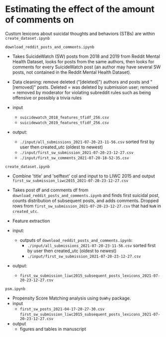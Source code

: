 

# Estimating the effect of the amount of comments on 

Custom lexicons about suicidal thoughts and behaviors (STBs) are within `create_dataset.ipynb`

`download_reddit_posts_and_comments.ipynb`

* Takes SuicideWatch (SW) posts from 2018 and 2019 from Reddit Mental Health Dataset, looks for posts from the same authors, then looks for comments for every SuicideWatch post (an author may have several SW posts, not contained in the Reddit Mental Health Dataset). 
* Data cleaning: remove deleted ("[deleted]") authors and posts and "[removed]" posts. Deleted = was deleted by submission user; removed = removed by moderator for violating subreddit rules such as being offensive or possibly a trivia rules

* input
    * `suicidewatch_2018_features_tfidf_256.csv`
    * `suicidewatch_2019_features_tfidf_256.csv`
* output:  
    * `./input/all_submissions_2021-07-20-23-11-56.csv` sorted first by user then created_utc (oldest to newest)
    * `./input/first_sw_submission_2021-07-20-23-12-27.csv` 
    * `./input/first_sw_comments_2021-07-20-18-52-35.csv` 




`create_dataset.ipynb` 
* Combine 'title' and 'selftext' col and input to to LIWC 2015 and output `first_sw_submission_liwc2015_2021-07-20-23-12-27.csv`
* Takes post df and comments df from `download_reddit_posts_and_comments.ipynb` and finds first suicidal post, counts distribution of subsequent posts, and adds comments. Dropped rows from `first_sw_submission_2021-07-20-23-12-27.csv` that had `NaN` in `created_utc`.

* Feature extraction
* input: 
    * outputs of `download_reddit_posts_and_comments.ipynb`:
        * `./input/all_submissions_2021-07-20-23-11-56.csv` sorted first by user then created_utc (oldest to newest)
        * `./input/first_sw_submission_2021-07-20-23-12-27.csv` 
    
* output:
  * `first_sw_submission_liwc2015_subsequent_posts_lexicons_2021-07-20-23-12-27.csv` 


`psm.ipynb`
* Propensity Score Matching analysis using `DoWhy` package.
* input
    * `first_sw_posts_2021-04-17-20-27-30.csv`
    `first_sw_submission_liwc2015_subsequent_posts_lexicons_2021-07-20-23-12-27.csv`
* output
    * figures and tables in manuscript


